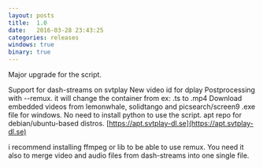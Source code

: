 ```yaml
---
layout: posts
title:  1.0
date:   2016-03-28 23:43:25
categories: releases
windows: true
binary: true
---
```


Major upgrade for the script.


Support for dash-streams on svtplay
New video id for dplay
Postprocessing with --remux. it will change the container from ex: .ts to .mp4
Download embedded videos from lemonwhale, solidtango and picsearch/screen9
.exe file for windows. No need to install python to use the script.
apt repo for debian/ubuntu-based distros. [https://apt.svtplay-dl.se](https://apt.svtplay-dl.se)

i recommend installing ffmpeg or lib to be able to use remux.
You need it also to merge video and audio files from dash-streams into one single file.
